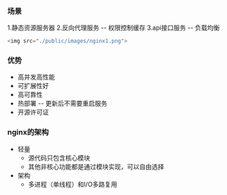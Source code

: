 ### 场景
1.静态资源服务器
2.反向代理服务  -- 权限控制缓存
3.api接口服务  -- 负载均衡
```js
<img src="./public/images/nginx1.png">
```

### 优势
* 高并发高性能
* 可扩展性好
* 高可靠性
* 热部署 -- 更新后不需要重启服务
* 开源许可证

### nginx的架构
+ 轻量
  - 源代码只包含核心模块
  - 其他非核心功能都是通过模块实现，可以自由选择
+ 架构
  - 多进程（单线程）和I/O多路复用